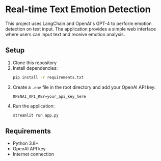 # Real-time Text Emotion Detection

This project uses LangChain and OpenAI's GPT-4 to perform emotion detection on text input. The application provides a simple web interface where users can input text and receive emotion analysis.

## Setup

1. Clone this repository
2. Install dependencies:
   ```bash
   pip install -r requirements.txt
   ```
3. Create a `.env` file in the root directory and add your OpenAI API key:
   ```
   OPENAI_API_KEY=your_api_key_here
   ```
4. Run the application:
   ```bash
   streamlit run app.py
   ```


## Requirements

- Python 3.8+
- OpenAI API key
- Internet connection 
